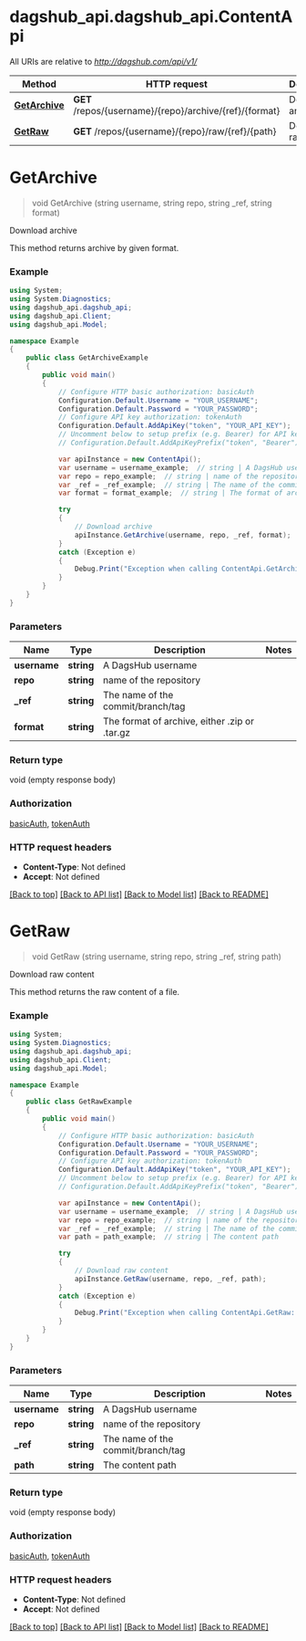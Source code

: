# dagshub_api.dagshub_api.ContentApi

All URIs are relative to *http://dagshub.com/api/v1/*

Method | HTTP request | Description
------------- | ------------- | -------------
[**GetArchive**](ContentApi.md#getarchive) | **GET** /repos/{username}/{repo}/archive/{ref}/{format} | Download archive
[**GetRaw**](ContentApi.md#getraw) | **GET** /repos/{username}/{repo}/raw/{ref}/{path} | Download raw content

<a name="getarchive"></a>
# **GetArchive**
> void GetArchive (string username, string repo, string _ref, string format)

Download archive

This method returns archive by given format.

### Example
```csharp
using System;
using System.Diagnostics;
using dagshub_api.dagshub_api;
using dagshub_api.Client;
using dagshub_api.Model;

namespace Example
{
    public class GetArchiveExample
    {
        public void main()
        {
            // Configure HTTP basic authorization: basicAuth
            Configuration.Default.Username = "YOUR_USERNAME";
            Configuration.Default.Password = "YOUR_PASSWORD";
            // Configure API key authorization: tokenAuth
            Configuration.Default.AddApiKey("token", "YOUR_API_KEY");
            // Uncomment below to setup prefix (e.g. Bearer) for API key, if needed
            // Configuration.Default.AddApiKeyPrefix("token", "Bearer");

            var apiInstance = new ContentApi();
            var username = username_example;  // string | A DagsHub username
            var repo = repo_example;  // string | name of the repository
            var _ref = _ref_example;  // string | The name of the commit/branch/tag
            var format = format_example;  // string | The format of archive, either .zip or .tar.gz

            try
            {
                // Download archive
                apiInstance.GetArchive(username, repo, _ref, format);
            }
            catch (Exception e)
            {
                Debug.Print("Exception when calling ContentApi.GetArchive: " + e.Message );
            }
        }
    }
}
```

### Parameters

Name | Type | Description  | Notes
------------- | ------------- | ------------- | -------------
 **username** | **string**| A DagsHub username | 
 **repo** | **string**| name of the repository | 
 **_ref** | **string**| The name of the commit/branch/tag | 
 **format** | **string**| The format of archive, either .zip or .tar.gz | 

### Return type

void (empty response body)

### Authorization

[basicAuth](../README.md#basicAuth), [tokenAuth](../README.md#tokenAuth)

### HTTP request headers

 - **Content-Type**: Not defined
 - **Accept**: Not defined

[[Back to top]](#) [[Back to API list]](../README.md#documentation-for-api-endpoints) [[Back to Model list]](../README.md#documentation-for-models) [[Back to README]](../README.md)
<a name="getraw"></a>
# **GetRaw**
> void GetRaw (string username, string repo, string _ref, string path)

Download raw content

This method returns the raw content of a file.

### Example
```csharp
using System;
using System.Diagnostics;
using dagshub_api.dagshub_api;
using dagshub_api.Client;
using dagshub_api.Model;

namespace Example
{
    public class GetRawExample
    {
        public void main()
        {
            // Configure HTTP basic authorization: basicAuth
            Configuration.Default.Username = "YOUR_USERNAME";
            Configuration.Default.Password = "YOUR_PASSWORD";
            // Configure API key authorization: tokenAuth
            Configuration.Default.AddApiKey("token", "YOUR_API_KEY");
            // Uncomment below to setup prefix (e.g. Bearer) for API key, if needed
            // Configuration.Default.AddApiKeyPrefix("token", "Bearer");

            var apiInstance = new ContentApi();
            var username = username_example;  // string | A DagsHub username
            var repo = repo_example;  // string | name of the repository
            var _ref = _ref_example;  // string | The name of the commit/branch/tag
            var path = path_example;  // string | The content path

            try
            {
                // Download raw content
                apiInstance.GetRaw(username, repo, _ref, path);
            }
            catch (Exception e)
            {
                Debug.Print("Exception when calling ContentApi.GetRaw: " + e.Message );
            }
        }
    }
}
```

### Parameters

Name | Type | Description  | Notes
------------- | ------------- | ------------- | -------------
 **username** | **string**| A DagsHub username | 
 **repo** | **string**| name of the repository | 
 **_ref** | **string**| The name of the commit/branch/tag | 
 **path** | **string**| The content path | 

### Return type

void (empty response body)

### Authorization

[basicAuth](../README.md#basicAuth), [tokenAuth](../README.md#tokenAuth)

### HTTP request headers

 - **Content-Type**: Not defined
 - **Accept**: Not defined

[[Back to top]](#) [[Back to API list]](../README.md#documentation-for-api-endpoints) [[Back to Model list]](../README.md#documentation-for-models) [[Back to README]](../README.md)
